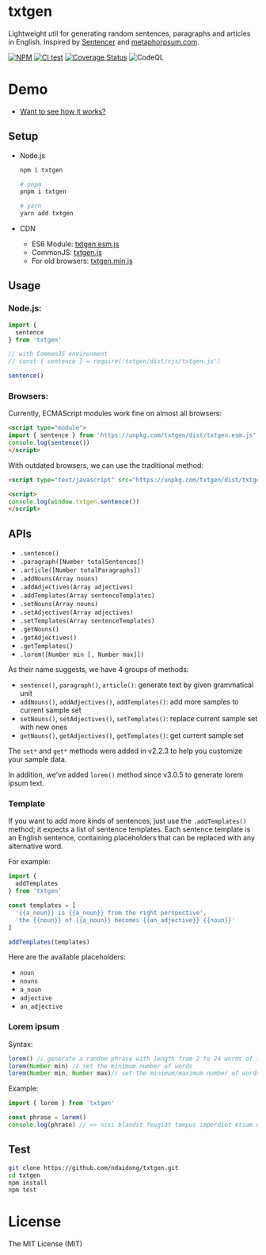 # txtgen
Lightweight util for generating random sentences, paragraphs and articles in English. Inspired by [Sentencer](https://github.com/kylestetz/Sentencer) and [metaphorpsum.com](http://metaphorpsum.com/).

[![NPM](https://badge.fury.io/js/txtgen.svg)](https://badge.fury.io/js/txtgen)
[![CI test](https://github.com/ndaidong/txtgen/workflows/ci-test/badge.svg)](https://github.com/ndaidong/txtgen/actions)
[![Coverage Status](https://coveralls.io/repos/github/ndaidong/txtgen/badge.svg)](https://coveralls.io/github/ndaidong/txtgen)
![CodeQL](https://github.com/ndaidong/txtgen/workflows/CodeQL/badge.svg)

# Demo

- [Want to see how it works?](https://ndaidong.github.io/txtgen/)

## Setup

- Node.js

  ```bash
  npm i txtgen

  # pnpm
  pnpm i txtgen

  # yarn
  yarn add txtgen
  ```

- CDN

  - ES6 Module: [txtgen.esm.js](https://unpkg.com/txtgen/dist/txtgen.esm.js)
  - CommonJS: [txtgen.js](https://unpkg.com/txtgen/dist/cjs/txtgen.js)
  - For old browsers: [txtgen.min.js](https://unpkg.com/txtgen/dist/txtgen.min.js)


## Usage

### Node.js:

```js
import {
  sentence
} from 'txtgen'

// with CommonJS environment
// const { sentence } = require('txtgen/dist/cjs/txtgen.js')

sentence()
```

### Browsers:

Currently, ECMAScript modules work fine on almost all browsers:

```html
<script type="module">
import { sentence } from 'https://unpkg.com/txtgen/dist/txtgen.esm.js'
console.log(sentence())
</script>
```

With outdated browsers, we can use the traditional method:

```html
<script type="text/javascript" src="https://unpkg.com/txtgen/dist/txtgen.min.js"></script>

<script>
console.log(window.txtgen.sentence())
</script>
```

## APIs

 - `.sentence()`
 - `.paragraph([Number totalSentences])`
 - `.article([Number totalParagraphs])`
 - `.addNouns(Array nouns)`
 - `.addAdjectives(Array adjectives)`
 - `.addTemplates(Array sentenceTemplates)`
 - `.setNouns(Array nouns)`
 - `.setAdjectives(Array adjectives)`
 - `.setTemplates(Array sentenceTemplates)`
 - `.getNouns()`
 - `.getAdjectives()`
 - `.getTemplates()`
 - `.lorem([Number min [, Number max]])`


As their name suggests, we have 4 groups of methods:

- `sentence()`, `paragraph()`, `article()`: generate text by given grammatical unit
- `addNouns()`, `addAdjectives()`, `addTemplates()`: add more samples to current sample set
- `setNouns()`, `setAdjectives()`, `setTemplates()`: replace current sample set with new ones
- `getNouns()`, `getAdjectives()`, `getTemplates()`: get current sample set


The `set*` and `get*` methods were added in v2.2.3 to help you customize your sample data.

In addition, we've added `lorem()` method since v3.0.5 to generate lorem ipsum text.

### Template

If you want to add more kinds of sentences, just use the `.addTemplates()` method; it expects a list of sentence templates.
Each sentence template is an English sentence, containing placeholders that can be replaced with any alternative word.

For example:

```js
import {
  addTemplates
} from 'txtgen'

const templates = [
  '{{a_noun}} is {{a_noun}} from the right perspective',
  'the {{noun}} of {{a_noun}} becomes {{an_adjective}} {{noun}}'
]

addTemplates(templates)
```

Here are the available placeholders:

- `noun`
- `nouns`
- `a_noun`
- `adjective`
- `an_adjective`


### Lorem ipsum

Syntax:

```js
lorem() // generate a random phrase with length from 2 to 24 words of lorem ipsum
lorem(Number min) // set the minimum number of words
lorem(Number min, Number max)// set the minimum/maximum number of words
```

Example:

```js
import { lorem } from 'txtgen'

const phrase = lorem()
console.log(phrase) // => nisi blandit feugiat tempus imperdiet etiam eu mus augue
```

## Test

```bash
git clone https://github.com/ndaidong/txtgen.git
cd txtgen
npm install
npm test
```

# License

The MIT License (MIT)
